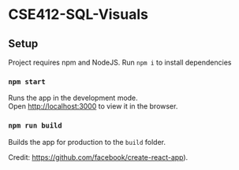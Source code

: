 # CSE412-SQL-Visuals

## Setup

Project requires npm and NodeJS. Run ```npm i``` to install dependencies

### `npm start`

Runs the app in the development mode.<br />
Open [http://localhost:3000](http://localhost:3000) to view it in the browser.

### `npm run build`

Builds the app for production to the `build` folder.<br />

Credit: https://github.com/facebook/create-react-app).